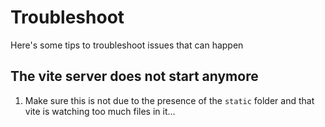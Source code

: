 # Troubleshoot

Here's some tips to troubleshoot issues that can happen

## The vite server does not start anymore

1. Make sure this is not due to the presence of the `static` folder and that vite is watching too much files in it...